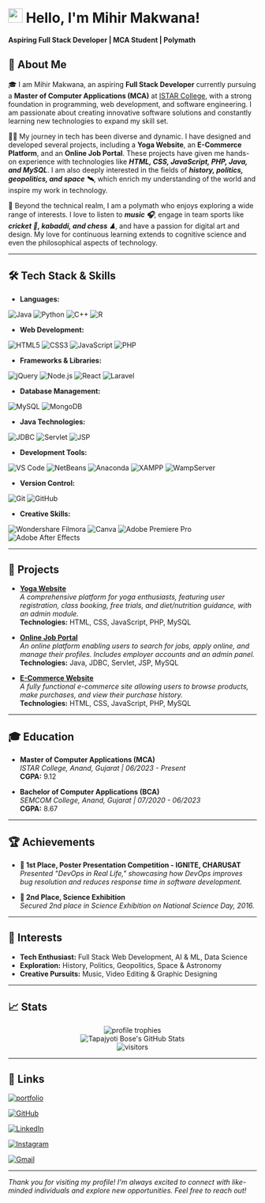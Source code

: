 # <img src="https://media.giphy.com/media/hvRJCLFzcasrR4ia7z/giphy.gif" width="29px" height="29px"> Hello, I'm Mihir Makwana!

**Aspiring Full Stack Developer | MCA Student | Polymath**

## 🚀 About Me

🎓 I am Mihir Makwana, an aspiring **Full Stack Developer** currently pursuing a **Master of Computer Applications (MCA)** at [ISTAR College](http://www.istar.edu.in/), with a strong foundation in programming, web development, and software engineering. I am passionate about creating innovative software solutions and constantly learning new technologies to expand my skill set.

👨‍💻 My journey in tech has been diverse and dynamic. I have designed and developed several projects, including a **Yoga Website**, an **E-Commerce Platform**, and an **Online Job Portal**. These projects have given me hands-on experience with technologies like ***HTML, CSS, JavaScript, PHP, Java, and MySQL***. I am also deeply interested in the fields of ***history, politics, geopolitics, and space 🛰***, which enrich my understanding of the world and inspire my work in technology.

🎸 Beyond the technical realm, I am a polymath who enjoys exploring a wide range of interests. I love to listen to ***music 🎧***, engage in team sports like ***cricket 🏏, kabaddi, and chess ♟***, and have a passion for digital art and design. My love for continuous learning extends to cognitive science and even the philosophical aspects of technology.

---

## 🛠️ Tech Stack & Skills

- **Languages:**

![Java](https://img.shields.io/badge/Java-EB3536?style=for-the-badge&logo=java&logoColor=white)
![Python](https://img.shields.io/badge/Python-3776AB?style=for-the-badge&logo=python&logoColor=white)
![C++](https://img.shields.io/badge/C%2B%2B-00599C?style=for-the-badge&logo=c%2B%2B&logoColor=white)
![R](https://img.shields.io/badge/R-276DC3?style=for-the-badge&logo=R&logoColor=white)

- **Web Development:**

![HTML5](https://img.shields.io/badge/HTML5-E34F26?style=for-the-badge&logo=HTML5&logoColor=white)
![CSS3](https://img.shields.io/badge/CSS3-1572B6?style=for-the-badge&logo=CSS3&logoColor=white)
![JavaScript](https://img.shields.io/badge/JavaScript-323330?style=for-the-badge&logo=javascript&logoColor=F7DF1E)
![PHP](https://img.shields.io/badge/PHP-777BB4?style=for-the-badge&logo=PHP&logoColor=white)

- **Frameworks & Libraries:**

![jQuery](https://img.shields.io/badge/jQuery-0769AD?style=for-the-badge&logo=jquery&logoColor=white)
![Node.js](https://img.shields.io/badge/Node.js-5FA04E?style=for-the-badge&logo=node.js&logoColor=white)
![React](https://img.shields.io/badge/React-20232A?style=for-the-badge&logo=react&logoColor=61DAFB)
![Laravel](https://img.shields.io/badge/Laravel-FF2D20?style=for-the-badge&logo=laravel&logoColor=white)

- **Database Management:**

![MySQL](https://img.shields.io/badge/MySQL-4479A1?style=for-the-badge&logo=mysql&logoColor=white)
![MongoDB](https://img.shields.io/badge/MongoDB-47A248?style=for-the-badge&logo=mongodb&logoColor=white)

- **Java Technologies:**

![JDBC](https://img.shields.io/badge/JDBC-EB3536?style=for-the-badge&logo=java&logoColor=white)
![Servlet](https://img.shields.io/badge/Servlet-EB3536?style=for-the-badge&logo=java&logoColor=white)
![JSP](https://img.shields.io/badge/JSP-EB3536?style=for-the-badge&logo=java&logoColor=white)

- **Development Tools:**

![VS Code](https://img.shields.io/badge/VS%20Code-007ACC?style=for-the-badge&logo=visual-studio-code&logoColor=white)
![NetBeans](https://img.shields.io/badge/NetBeans-1B6AC6?style=for-the-badge&logo=apache-netbeans-ide&logoColor=white)
![Anaconda](https://img.shields.io/badge/Anaconda-44A833?style=for-the-badge&logo=anaconda&logoColor=white)
![XAMPP](https://img.shields.io/badge/XAMPP-FB7A24?style=for-the-badge&logo=xampp&logoColor=white)
![WampServer](https://img.shields.io/badge/WampServer-3F3F3F?style=for-the-badge&logo=wampserver&logoColor=pink)

- **Version Control:**

![Git](https://img.shields.io/badge/Git-F05032?style=for-the-badge&logo=git&logoColor=white)
![GitHub](https://img.shields.io/badge/GitHub-181717?style=for-the-badge&logo=github&logoColor=white)

- **Creative Skills:**

![Wondershare Filmora](https://img.shields.io/badge/Wondershare_Filmora-07273D?style=for-the-badge&logo=wondershare-filmora&logoColor=white)
![Canva](https://img.shields.io/badge/Canva-00C4CC?style=for-the-badge&logo=canva&logoColor=white)
![Adobe Premiere Pro](https://img.shields.io/badge/Adobe_Premiere_Pro-9999FF?style=for-the-badge&logo=adobe-premiere-pro&logoColor=white)
![Adobe After Effects](https://img.shields.io/badge/Adobe_After_Effects-9999FF?style=for-the-badge&logo=adobe-after-effects&logoColor=white)

---

## 🚀 Projects

- **[Yoga Website](https://github.com/mihirmakwana03/Yoga-Website-PHP.git)**  
	*A comprehensive platform for yoga enthusiasts, featuring user registration, class booking, free trials, and diet/nutrition guidance, with an admin module.*  
	**Technologies:** HTML, CSS, JavaScript, PHP, MySQL
	
- **[Online Job Portal](https://github.com/mihirmakwana03/Online-Job-Portal.git)**  
	*An online platform enabling users to search for jobs, apply online, and manage their profiles. Includes employer accounts and an admin panel.*  
	**Technologies:** Java, JDBC, Servlet, JSP, MySQL
	
- **[E-Commerce Website](https://github.com/mihirmakwana03/Electronic-Accessories-E-Commerce-Website.git)**  
	*A fully functional e-commerce site allowing users to browse products, make purchases, and view their purchase history.*  
	**Technologies:** HTML, CSS, JavaScript, PHP, MySQL

---

## 🎓 Education

- **Master of Computer Applications (MCA)**  
	*ISTAR College, Anand, Gujarat | 06/2023 - Present*  
	**CGPA:** 9.12
	
- **Bachelor of Computer Applications (BCA)**  
	*SEMCOM College, Anand, Gujarat | 07/2020 - 06/2023*  
	**CGPA:** 8.67
	
---

## 🏆 Achievements

- **🥇 1st Place, Poster Presentation Competition - IGNITE, CHARUSAT**  
	*Presented "DevOps in Real Life," showcasing how DevOps improves bug resolution and reduces response time in software development.*
	
- **🥈 2nd Place, Science Exhibition**  
	*Secured 2nd place in Science Exhibition on National Science Day, 2016.*

---

## 🌟 Interests

- **Tech Enthusiast:** Full Stack Web Development, AI & ML, Data Science
- **Exploration:** History, Politics, Geopolitics, Space & Astronomy
- **Creative Pursuits:** Music, Video Editing & Graphic Designing

---

## 📈 Stats

<div align="center">
    <img src="https://github-profile-trophy.vercel.app/?username=mihirmakwana03&row=1&column=5&margin-h=8&theme=darkhub&count_private=true&margin-w=15&no-frame=true" alt="profile trophies" />
    <br />
    <img src="https://github-readme-stats.vercel.app/api?username=mihirmakwana03&show_icons=true&hide_border=true" alt="Tapajyoti Bose's GitHub Stats">
    <br />
    <img src="https://visitor-badge.laobi.icu/badge?page_id=mihirmakwana03.mihirmakwana03" alt="visitors">
</div>

---

## 🔗 Links

[![portfolio](https://img.shields.io/badge/Portfolio-5340ff?style=for-the-badge&logo=Google-chrome&logoColor=white)](https://mihir-makwana.me/)

[![GitHub](https://img.shields.io/github/followers/mihirmakwana03?label=Follow%20Me&style=social)](https://github.com/mihirmakwana03)

[![LinkedIn](https://img.shields.io/badge/LinkedIn-Mihir%20Makwana-blue?style=flat-square&logo=linkedin&logoColor=white&link=https://www.linkedin.com/in/mihir-makwana-a098a21b7/)](https://www.linkedin.com/in/mihir-makwana-a098a21b7/)

[![Instagram](https://img.shields.io/badge/Instagram-Mihir_Makwana-purple?style=flat-square&logo=instagram&logoColor=white&link=https://instagram.com/mihir_makwana_03/)](https://instagram.com/mihir_makwana_03)

[![Gmail](https://img.shields.io/badge/Gmail-mihirpmakwana786@gmail.com-c14438?style=flat-square&logo=gmail&logoColor=white&link=mailto:mihirpmakwana786@gmail.com)](mailto:mihirpmakwana786@gmail.com)

---

*Thank you for visiting my profile! I'm always excited to connect with like-minded individuals and explore new opportunities. Feel free to reach out!*
